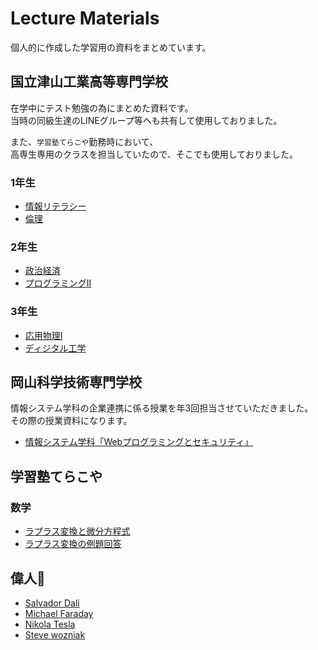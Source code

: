 # Lecture Materials
個人的に作成した学習用の資料をまとめています。

## 国立津山工業高等専門学校
在学中にテスト勉強の為にまとめた資料です。  
当時の同級生達のLINEグループ等へも共有して使用しておりました。  

また、`学習塾てらこや`勤務時において、  
高専生専用のクラスを担当していたので、そこでも使用しておりました。  
### 1年生
- [情報リテラシー](https://github.com/shoppie70/lecture-materials/tree/main/NIT%2C%20Tsuyama%20College/Freshman/Information%20Literacy)
- [倫理](https://github.com/shoppie70/lecture-materials/tree/main/NIT%2C%20Tsuyama%20College/Freshman/Ethics)

### 2年生
- [政治経済](https://github.com/shoppie70/lecture-materials/tree/main/NIT%2C%20Tsuyama%20College/Sophomore/Political%20Economy)
- [プログラミングⅡ](https://github.com/shoppie70/lecture-materials/tree/main/NIT%2C%20Tsuyama%20College/Sophomore/Programming%E2%85%A1)

### 3年生
- [応用物理Ⅰ](https://github.com/shoppie70/lecture-materials/tree/main/NIT%2C%20Tsuyama%20College/Junior/Applied%20Physics%20I)
- [ディジタル工学](https://github.com/shoppie70/lecture-materials/tree/main/NIT%2C%20Tsuyama%20College/Junior/Digital%20Engineering)

## 岡山科学技術専門学校
情報システム学科の企業連携に係る授業を年3回担当させていただきました。  
その際の授業資料になります。
- [情報システム学科「Webプログラミングとセキュリティ」](https://github.com/shoppie70/lecture-materials/blob/main/kagisen1122.pdf)

## 学習塾てらこや

### 数学
- [ラプラス変換と微分方程式](https://github.com/shoppie70/lecture-materials/blob/main/Laplace_transform/basics.pdf)
- [ラプラス変換の例題回答](https://github.com/shoppie70/lecture-materials/blob/main/Laplace_transform/example_answer.pdf)

## 偉人🎉
- [Salvador Dali](https://github.com/shoppie70/lecture-materials/blob/main/great_man/Salvador%20Dali.pdf)
- [Michael Faraday](https://github.com/shoppie70/lecture-materials/blob/main/great_man/Michael%20Faraday.pdf)
- [Nikola Tesla](https://github.com/shoppie70/lecture-materials/blob/main/great_man/Nikola%20Tesla.pdf)
- [Steve wozniak](https://github.com/shoppie70/lecture-materials/blob/main/great_man/Steve%20wozniak.pdf)
